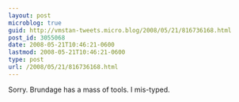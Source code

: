 ```yaml
---
layout: post
microblog: true
guid: http://vmstan-tweets.micro.blog/2008/05/21/816736168.html
post_id: 3055068
date: 2008-05-21T10:46:21-0600
lastmod: 2008-05-21T10:46:21-0600
type: post
url: /2008/05/21/816736168.html
---
```

Sorry. Brundage has a mass of tools. I mis-typed.
